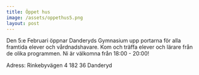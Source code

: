 ```yaml
---
title: Öppet hus
image: /assets/oppethus5.png
layout: post
---
```


Den 5:e Februari öppnar Danderyds Gymnasium upp portarna för alla framtida elever och vårdnadshavare. Kom och träffa elever och lärare från de olika programmen.
Ni är välkomna från 18:00 - 20:00!

Adress: 
Rinkebyvägen 4 
182 36 Danderyd
